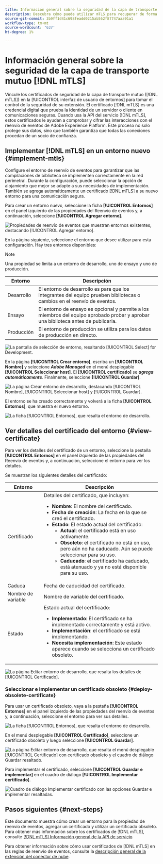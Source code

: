 ```yaml
---
title: Información general sobre la seguridad de la capa de transporte mutuo (mTLS)
description: Descubra cómo puede utilizar mTLS para recuperar de forma segura certificados públicos emitidos por Adobe para el reenvío de eventos.
source-git-commit: 3b9ff1d41c698feadd0215ab562f87747aaa91a1
workflow-type: tm+mt
source-wordcount: '637'
ht-degree: 1%

---
```


# Información general sobre la seguridad de la capa de transporte mutuo [!DNL mTLS]

Vincule los certificados de seguridad de la capa de transporte mutuo ([!DNL mTLS]) en la [!UICONTROL interfaz de usuario de entornos] para tomar el control de la seguridad de su extensión. El certificado [!DNL mTLS] es una credencial digital que prueba la identidad de un servidor o cliente en comunicaciones seguras. Cuando usa la API del servicio [!DNL mTLS], estos certificados le ayudan a comprobar y cifrar las interacciones con el reenvío de eventos de Adobe Experience Platform. Este proceso no solo protege sus datos, sino que también garantiza que todas las conexiones procedan de un socio de confianza.

## Implementar [!DNL mTLS] en un entorno nuevo {#implement-mtls}

Configure el entorno de reenvío de eventos para garantizar que las compilaciones de biblioteca se implementen correctamente en la red perimetral. Durante la configuración, puede seleccionar la opción de alojamiento que mejor se adapte a sus necesidades de implementación. También se agrega automáticamente un certificado [!DNL mTLS] a su nuevo entorno para una comunicación segura.

Para crear un entorno nuevo, seleccione la ficha **[!UICONTROL Entornos]** en el panel izquierdo de las propiedades del Reenvío de eventos y, a continuación, seleccione **[!UICONTROL Agregar entorno]**.

![Propiedades de reenvío de eventos que muestran entornos existentes, destacando [!UICONTROL Agregar entorno].](../../../images/extensions/server/cloud-connector/add-environment.png)

En la página siguiente, seleccione el entorno que desee utilizar para esta configuración. Hay tres entornos disponibles:

>[!NOTE]
>
>Una propiedad se limita a un entorno de desarrollo, uno de ensayo y uno de producción.

| Entorno | Descripción |
| --- | --- |
| Desarrollo | El entorno de desarrollo es para que los integrantes del equipo prueben bibliotecas o cambios en el reenvío de eventos. |
| Ensayo | El entorno de ensayo es opcional y permite a los miembros del equipo aprobado probar y aprobar una biblioteca antes de publicarla. |
| Producción | El entorno de producción se utiliza para los datos de producción en directo. |

![La pantalla de selección de entorno, resaltando [!UICONTROL Select] for Development.](../../../images/extensions/server/cloud-connector/select-environment.png)

En la página **[!UICONTROL Crear entorno]**, escriba un **[!UICONTROL Nombre]** y seleccione ***Adobe Managed*** en el menú desplegable **[!UICONTROL Seleccionar host]**. El **[!UICONTROL certificado]** se ***agrega automáticamente***. Finalmente, seleccione **[!UICONTROL Guardar]**.

![La página Crear entorno de desarrollo, destacando [!UICONTROL Nombre], [!UICONTROL Seleccionar host] y [!UICONTROL Guardar].](../../../images/extensions/server/cloud-connector/create-environment.png)

El entorno se ha creado correctamente y volverá a la ficha **[!UICONTROL Entornos]**, que muestra el nuevo entorno.

![La ficha [!UICONTROL Entornos], que resalta el entorno de desarrollo.](../../../images/extensions/server/cloud-connector/new-environment-created.png)

## Ver detalles del certificado del entorno {#view-certificate}

Para ver los detalles del certificado de un entorno, seleccione la pestaña **[!UICONTROL Entornos]** en el panel izquierdo de las propiedades del Reenvío de eventos y, a continuación, seleccione el entorno para ver los detalles.

Se muestran los siguientes detalles del certificado:

| Entorno | Descripción |
| --- | --- |
| Certificado | Detalles del certificado, que incluyen:<ul><li>**Nombre**: El nombre del certificado.</li><li>**Fecha de creación**: La fecha en la que se creó el certificado.</li><li>**Estado**: El estado actual del certificado:<ul><li>**Actual**: el certificado está en uso activamente.</li><li>**Obsoleto**: el certificado no está en uso, pero aún no ha caducado. Aún se puede seleccionar para su uso.</li><li>**Caducado**: el certificado ha caducado, está atenuado y ya no está disponible para su uso.</li></ul></ul> |
| Caduca | Fecha de caducidad del certificado. |
| Nombre de variable | Nombre de variable del certificado. |
| Estado | Estado actual del certificado:<ul><li>**Implementado**: El certificado se ha implementado correctamente y está activo.</li><li>**Implementación**: el certificado se está implementando.</li><li>**Necesita implementación**: Este estado aparece cuando se selecciona un certificado obsoleto.</li></ul> |

![La página Editar entorno de desarrollo, que resalta los detalles de [!UICONTROL Certificado].](../../../images/extensions/server/cloud-connector/create-environment.png)

### Seleccionar e implementar un certificado obsoleto {#deploy-obsolete-certificate}

Para usar un certificado obsoleto, vaya a la pestaña **[!UICONTROL Entornos]** en el panel izquierdo de las propiedades del reenvío de eventos y, a continuación, seleccione el entorno para ver sus detalles.

![La ficha [!UICONTROL Entornos], que resalta el entorno de desarrollo.](../../../images/extensions/server/cloud-connector/new-environment-created.png)

En el menú desplegable **[!UICONTROL Certificado]**, seleccione un certificado obsoleto y luego seleccione **[!UICONTROL Guardar]**.

![La página Editar entorno de desarrollo, que resalta el menú desplegable [!UICONTROL Certificado] con certificado obsoleto y el cuadro de diálogo Guardar resaltado.](../../../images/extensions/server/cloud-connector/obsolete-certificate.png)

Para implementar el certificado, seleccione **[!UICONTROL Guardar e implementar]** en el cuadro de diálogo **[!UICONTROL Implementar certificado]**.

![Cuadro de diálogo Implementar certificado con las opciones Guardar e implementar resaltadas.](../../../images/extensions/server/cloud-connector/obsolete-certificate-deploy.png)


## Pasos siguientes {#next-steps}

Este documento muestra cómo crear un entorno para la propiedad de reenvío de eventos, agregar un certificado y utilizar un certificado obsoleto. Para obtener más información sobre los certificados de [!DNL mTLS], consulte [[!DNL mTLS] Información general de la API de servicio](../../../../data-governance/mtls-api/overview.md)

Para obtener información sobre cómo usar certificados de [!DNL mTLS] en las reglas de reenvío de eventos, consulte la [descripción general de la extensión del conector de nube](../cloud-connector/overview.md/#mtls-rules).
